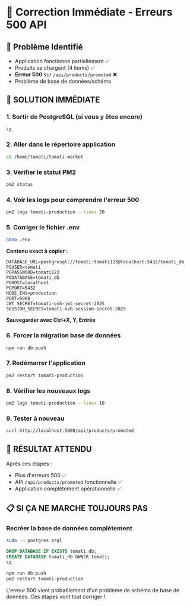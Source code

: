 # 🔧 Correction Immédiate - Erreurs 500 API

## 🚨 Problème Identifié
- Application fonctionne partiellement ✅
- Produits se chargent (4 items) ✅
- **Erreur 500** sur `/api/products/promoted` ❌
- Problème de base de données/schéma

## 🔧 SOLUTION IMMÉDIATE

### 1. Sortir de PostgreSQL (si vous y êtes encore)
```bash
\q
```

### 2. Aller dans le répertoire application
```bash
cd /home/tomati/tomati-market
```

### 3. Vérifier le statut PM2
```bash
pm2 status
```

### 4. Voir les logs pour comprendre l'erreur 500
```bash
pm2 logs tomati-production --lines 20
```

### 5. Corriger le fichier .env
```bash
nano .env
```

**Contenu exact à copier :**
```env
DATABASE_URL=postgresql://tomati:tomati123@localhost:5432/tomati_db
PGUSER=tomati
PGPASSWORD=tomati123
PGDATABASE=tomati_db
PGHOST=localhost
PGPORT=5432
NODE_ENV=production
PORT=5000
JWT_SECRET=tomati-ovh-jwt-secret-2025
SESSION_SECRET=tomati-ovh-session-secret-2025
```

**Sauvegarder avec Ctrl+X, Y, Entrée**

### 6. Forcer la migration base de données
```bash
npm run db:push
```

### 7. Redémarrer l'application
```bash
pm2 restart tomati-production
```

### 8. Vérifier les nouveaux logs
```bash
pm2 logs tomati-production --lines 10
```

### 9. Tester à nouveau
```bash
curl http://localhost:5000/api/products/promoted
```

## 🎯 RÉSULTAT ATTENDU

Après ces étapes :
- Plus d'erreurs 500 ✅
- API `/api/products/promoted` fonctionnelle ✅
- Application complètement opérationnelle ✅

## 📋 SI ÇA NE MARCHE TOUJOURS PAS

### Recréer la base de données complètement
```bash
sudo -u postgres psql
```

```sql
DROP DATABASE IF EXISTS tomati_db;
CREATE DATABASE tomati_db OWNER tomati;
\q
```

```bash
npm run db:push
pm2 restart tomati-production
```

L'erreur 500 vient probablement d'un problème de schéma de base de données. Ces étapes vont tout corriger !